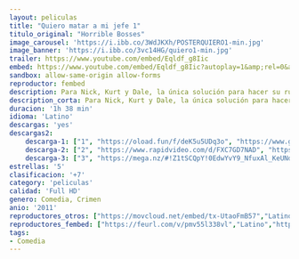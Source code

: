 ```yaml
---
layout: peliculas
title: "Quiero matar a mi jefe 1"
titulo_original: "Horrible Bosses"
image_carousel: 'https://i.ibb.co/3WdJKXh/POSTERQUIERO1-min.jpg'
image_banner: 'https://i.ibb.co/3vc14HG/quiero1-min.jpg'
trailer: https://www.youtube.com/embed/Eqldf_g8Iic
embed: https://www.youtube.com/embed/Eqldf_g8Iic?autoplay=1&amp;rel=0&amp;hd=1&border=0&wmode=opaque&enablejsapi=1&modestbranding=1&controls=1&showinfo=0
sandbox: allow-same-origin allow-forms
reproductor: fembed
description: Para Nick, Kurt y Dale, la única solución para hacer su rutina diaria más tolerable sería hacer desaparecer a sus insufribles jefes. Con la ayuda de unas copas de más y el consejo poco fiable de un ex convicto buscavidas, los tres amigos conciben un enrevesado y al parecer infalible plan para deshacerse de ellos. Sólo hay un problema, los planes mejor ideados sólo son tan infalibles como los cerebros que los concibieron.
description_corta: Para Nick, Kurt y Dale, la única solución para hacer su rutina diaria más tolerable sería hacer desaparecer a sus insufribles jefes. Con la ayuda de unas copas de más y el consejo poco fiable de un ex convicto buscavidas, los tres..
duracion: '1h 38 min'
idioma: 'Latino'
descargas: 'yes'
descargas2:
    descarga-1: ["1", "https://oload.fun/f/deK5u5UDq3o", "https://www.google.com/s2/favicons?domain=openload.co","OpenLoad","https://res.cloudinary.com/imbriitneysam/image/upload/v1541473684/mexico.png", "Latino", "Full HD"]
    descarga-2: ["2", "https://www.rapidvideo.com/d/FXC7GD7NAD", "https://www.google.com/s2/favicons?domain=www.rapidvideo.com","RapidVideo","https://res.cloudinary.com/imbriitneysam/image/upload/v1541473684/mexico.png", "Latino", "Full HD"]
    descarga-3: ["3", "https://mega.nz/#!Z1tSCQpY!0EdwYvY9_NfuxAl_KeUNd1hw3aTB_zMhURIZrpfeX9I", "https://www.google.com/s2/favicons?domain=mega.nz","Mega","https://res.cloudinary.com/imbriitneysam/image/upload/v1541473684/mexico.png", "Latino", "Full HD"]
estrellas: '5'
clasificacion: '+7'
category: 'peliculas'
calidad: 'Full HD'
genero: Comedia, Crimen
anio: '2011'
reproductores_otros: ["https://movcloud.net/embed/tx-UtaoFmB57","Latino","https://gdriveplayer.io/embed2.php?link=PMjfocp7kMY6GI5gb5Et5Abi4ZhbWOi6tXtZdQi42h0YTvGcwcACKnQmMa938G6vXDBAYPotxbgebtWI6Fh%252Bvtqqr1BfrpjEedlnBxzsOWXf9GBFDOeqKLOdWjGCT5FvKz7dm2pYV4n4MJMamamVw3Njh7YFVIHbTBC%252FKaJCfIMU2OPCCs063sVbVk5bPp89K7%252Bp9MgddYxWtJc4kczwJD","Latino"]
reproductores_fembed: ["https://feurl.com/v/pmv55l338vl","Latino","https://feurl.com/v/r8126semjddyezd","Latino"]
tags:
- Comedia
---
```



 







